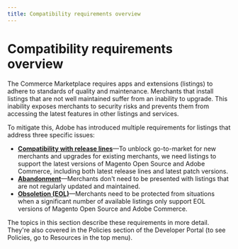 ```yaml
---
title: Compatibility requirements overview
---
```


# Compatibility requirements overview

The Commerce Marketplace requires apps and extensions (listings) to adhere to standards of quality and maintenance. Merchants that install listings that are not well maintained suffer from an inability to upgrade. This inability exposes merchants to security risks and prevents them from accessing the latest features in other listings and services.

To mitigate this, Adobe has introduced multiple requirements for listings that address three specific issues:

-  [**Compatibility with release lines**](../compatibility/releases.md)—To unblock go-to-market for new merchants and upgrades for existing merchants, we need listings to support the latest versions of Magento Open Source and Adobe Commerce, including both latest release lines and latest patch versions.
-  [**Abandonment**](../compatibility/abandoned-extensions.md)—Merchants don't need to be presented with listings that are not regularly updated and maintained.
-  [**Obsoletion (EOL)**](../compatibility/obsolete-extensions.md)—Merchants need to be protected from situations when a significant number of available listings only support EOL versions of Magento Open Source and Adobe Commerce.

The topics in this section describe these requirements in more detail. They're also covered in the Policies section of the Developer Portal (to see Policies, go to Resources in the top menu).
